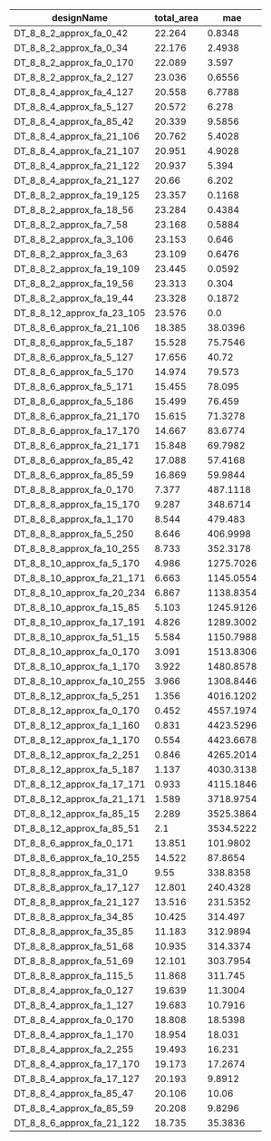 | designName                 | total_area | mae       |
| -------------------------- | ---------- | --------- |
| DT_8_8_2_approx_fa_0_42    | 22.264     | 0.8348    |
| DT_8_8_2_approx_fa_0_34    | 22.176     | 2.4938    |
| DT_8_8_2_approx_fa_0_170   | 22.089     | 3.597     |
| DT_8_8_2_approx_fa_2_127   | 23.036     | 0.6556    |
| DT_8_8_4_approx_fa_4_127   | 20.558     | 6.7788    |
| DT_8_8_4_approx_fa_5_127   | 20.572     | 6.278     |
| DT_8_8_4_approx_fa_85_42   | 20.339     | 9.5856    |
| DT_8_8_4_approx_fa_21_106  | 20.762     | 5.4028    |
| DT_8_8_4_approx_fa_21_107  | 20.951     | 4.9028    |
| DT_8_8_4_approx_fa_21_122  | 20.937     | 5.394     |
| DT_8_8_4_approx_fa_21_127  | 20.66      | 6.202     |
| DT_8_8_2_approx_fa_19_125  | 23.357     | 0.1168    |
| DT_8_8_2_approx_fa_18_56   | 23.284     | 0.4384    |
| DT_8_8_2_approx_fa_7_58    | 23.168     | 0.5884    |
| DT_8_8_2_approx_fa_3_106   | 23.153     | 0.646     |
| DT_8_8_2_approx_fa_3_63    | 23.109     | 0.6476    |
| DT_8_8_2_approx_fa_19_109  | 23.445     | 0.0592    |
| DT_8_8_2_approx_fa_19_56   | 23.313     | 0.304     |
| DT_8_8_2_approx_fa_19_44   | 23.328     | 0.1872    |
| DT_8_8_12_approx_fa_23_105 | 23.576     | 0.0       |
| DT_8_8_6_approx_fa_21_106  | 18.385     | 38.0396   |
| DT_8_8_6_approx_fa_5_187   | 15.528     | 75.7546   |
| DT_8_8_6_approx_fa_5_127   | 17.656     | 40.72     |
| DT_8_8_6_approx_fa_5_170   | 14.974     | 79.573    |
| DT_8_8_6_approx_fa_5_171   | 15.455     | 78.095    |
| DT_8_8_6_approx_fa_5_186   | 15.499     | 76.459    |
| DT_8_8_6_approx_fa_21_170  | 15.615     | 71.3278   |
| DT_8_8_6_approx_fa_17_170  | 14.667     | 83.6774   |
| DT_8_8_6_approx_fa_21_171  | 15.848     | 69.7982   |
| DT_8_8_6_approx_fa_85_42   | 17.088     | 57.4168   |
| DT_8_8_6_approx_fa_85_59   | 16.869     | 59.9844   |
| DT_8_8_8_approx_fa_0_170   | 7.377      | 487.1118  |
| DT_8_8_8_approx_fa_15_170  | 9.287      | 348.6714  |
| DT_8_8_8_approx_fa_1_170   | 8.544      | 479.483   |
| DT_8_8_8_approx_fa_5_250   | 8.646      | 406.9998  |
| DT_8_8_8_approx_fa_10_255  | 8.733      | 352.3178  |
| DT_8_8_10_approx_fa_5_170  | 4.986      | 1275.7026 |
| DT_8_8_10_approx_fa_21_171 | 6.663      | 1145.0554 |
| DT_8_8_10_approx_fa_20_234 | 6.867      | 1138.8354 |
| DT_8_8_10_approx_fa_15_85  | 5.103      | 1245.9126 |
| DT_8_8_10_approx_fa_17_191 | 4.826      | 1289.3002 |
| DT_8_8_10_approx_fa_51_15  | 5.584      | 1150.7988 |
| DT_8_8_10_approx_fa_0_170  | 3.091      | 1513.8306 |
| DT_8_8_10_approx_fa_1_170  | 3.922      | 1480.8578 |
| DT_8_8_10_approx_fa_10_255 | 3.966      | 1308.8446 |
| DT_8_8_12_approx_fa_5_251  | 1.356      | 4016.1202 |
| DT_8_8_12_approx_fa_0_170  | 0.452      | 4557.1974 |
| DT_8_8_12_approx_fa_1_160  | 0.831      | 4423.5296 |
| DT_8_8_12_approx_fa_1_170  | 0.554      | 4423.6678 |
| DT_8_8_12_approx_fa_2_251  | 0.846      | 4265.2014 |
| DT_8_8_12_approx_fa_5_187  | 1.137      | 4030.3138 |
| DT_8_8_12_approx_fa_17_171 | 0.933      | 4115.1846 |
| DT_8_8_12_approx_fa_21_171 | 1.589      | 3718.9754 |
| DT_8_8_12_approx_fa_85_15  | 2.289      | 3525.3864 |
| DT_8_8_12_approx_fa_85_51  | 2.1        | 3534.5222 |
| DT_8_8_6_approx_fa_0_171   | 13.851     | 101.9802  |
| DT_8_8_6_approx_fa_10_255  | 14.522     | 87.8654   |
| DT_8_8_8_approx_fa_31_0    | 9.55       | 338.8358  |
| DT_8_8_8_approx_fa_17_127  | 12.801     | 240.4328  |
| DT_8_8_8_approx_fa_21_127  | 13.516     | 231.5352  |
| DT_8_8_8_approx_fa_34_85   | 10.425     | 314.497   |
| DT_8_8_8_approx_fa_35_85   | 11.183     | 312.9894  |
| DT_8_8_8_approx_fa_51_68   | 10.935     | 314.3374  |
| DT_8_8_8_approx_fa_51_69   | 12.101     | 303.7954  |
| DT_8_8_8_approx_fa_115_5   | 11.868     | 311.745   |
| DT_8_8_4_approx_fa_0_127   | 19.639     | 11.3004   |
| DT_8_8_4_approx_fa_1_127   | 19.683     | 10.7916   |
| DT_8_8_4_approx_fa_0_170   | 18.808     | 18.5398   |
| DT_8_8_4_approx_fa_1_170   | 18.954     | 18.031    |
| DT_8_8_4_approx_fa_2_255   | 19.493     | 16.231    |
| DT_8_8_4_approx_fa_17_170  | 19.173     | 17.2674   |
| DT_8_8_4_approx_fa_17_127  | 20.193     | 9.8912    |
| DT_8_8_4_approx_fa_85_47   | 20.106     | 10.06     |
| DT_8_8_4_approx_fa_85_59   | 20.208     | 9.8296    |
| DT_8_8_6_approx_fa_21_122  | 18.735     | 35.3836   |
